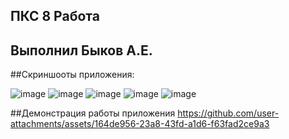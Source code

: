 ## ПКС 8 Работа
## Выполнил Быков А.Е.

##Скриншооты приложения:

![image](https://github.com/user-attachments/assets/29367370-ae22-4f1b-83f3-4b1510b541f5)
![image](https://github.com/user-attachments/assets/64961617-c5a9-4950-992c-b0425e85ff89)
![image](https://github.com/user-attachments/assets/de8a14eb-2e53-4c69-93c5-bc7ffc94de63)
![image](https://github.com/user-attachments/assets/46c38a56-51e0-47fc-99df-3281aed38c62)
![image](https://github.com/user-attachments/assets/5f7c5c78-afbd-4908-bdb1-f9914f1e4916)

##Демонстрация работы приложения
https://github.com/user-attachments/assets/164de956-23a8-43fd-a1d6-f63fad2ce9a3

